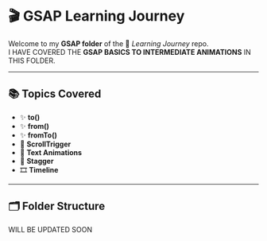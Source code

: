 # 🎬 GSAP Learning Journey  

Welcome to my **GSAP folder** of the 🚀 *Learning Journey* repo.  
I HAVE COVERED THE **GSAP BASICS TO INTERMEDIATE ANIMATIONS** IN THIS FOLDER.  

---

## 📚 Topics Covered  

- ✨ **to()**
- ✨ **from()** 
- ✨ **fromTo()**
- 📜 **ScrollTrigger**  
- 📝 **Text Animations** 
- 🔄 **Stagger** 
- 🎞️ **Timeline** 

---

## 🗂️ Folder Structure  
WILL BE UPDATED SOON
